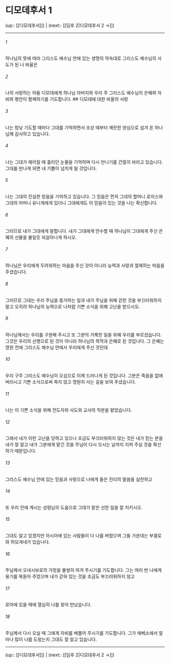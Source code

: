 # 디모데후서 1

(up:: [[디모데후서]]) | (next:: [[딤후 2|디모데후서 2 →]])

***




###### 1 

하나님의 뜻에 따라 그리스도 예수님 안에 있는 생명의 약속대로 그리스도 예수님의 사도가 된 나 바울은 



###### 2 

나의 사랑하는 아들 디모데에게 하나님 아버지와 우리 주 그리스도 예수님의 은혜와 자비와 평안이 함께하기를 기도합니다. ## 디모데에 대한 바울의 사랑 



###### 3 

나는 밤낮 기도할 때마다 그대를 기억하면서 조상 때부터 깨끗한 양심으로 섬겨 온 하나님께 감사하고 있습니다. 



###### 4 

나는 그대가 헤어질 때 흘리던 눈물을 기억하며 다시 만나기를 간절히 바라고 있습니다. 그대를 만나게 되면 내 기쁨이 넘치게 될 것입니다. 



###### 5 

나는 그대의 진실한 믿음을 기억하고 있습니다. 그 믿음은 먼저 그대의 할머니 로이스와 그대의 어머니 유니게에게 있더니 그대에게도 이 믿음이 있는 것을 나는 확신합니다. 



###### 6 

그러므로 내가 그대에게 말합니다. 내가 그대에게 안수할 때 하나님이 그대에게 주신 은혜의 선물을 불일듯 되살아나게 하시오. 



###### 7 

하나님은 우리에게 두려워하는 마음을 주신 것이 아니라 능력과 사랑과 절제하는 마음을 주셨습니다. 



###### 8 

그러므로 그대는 우리 주님을 증거하는 일과 내가 주님을 위해 갇힌 것을 부끄러워하지 말고 오히려 하나님의 능력으로 나처럼 기쁜 소식을 위해 고난을 받으시오. 



###### 9 

하나님께서는 우리를 구원해 주시고 또 그분의 거룩한 일을 위해 우리를 부르셨습니다. 그것은 우리의 선행으로 된 것이 아니라 하나님의 목적과 은혜로 된 것입니다. 그 은혜는 영원 전에 그리스도 예수님 안에서 우리에게 주신 것인데 



###### 10 

우리 구주 그리스도 예수님이 오심으로 이제 드러나게 된 것입니다. 그분은 죽음을 없애 버리시고 기쁜 소식으로써 죽지 않고 영원히 사는 길을 보여 주셨습니다. 



###### 11 

나는 이 기쁜 소식을 위해 전도자와 사도와 교사의 직분을 맡았습니다. 



###### 12 

그래서 내가 이런 고난을 당하고 있으나 조금도 부끄러워하지 않는 것은 내가 믿는 분을 내가 잘 알고 내가 그분에게 맡긴 것을 주님이 다시 오시는 날까지 지켜 주실 것을 확신하기 때문입니다. 



###### 13 

그리스도 예수님 안에 있는 믿음과 사랑으로 나에게 들은 진리의 말씀을 실천하고 



###### 14 

또 우리 안에 계시는 성령님의 도움으로 그대가 맡은 선한 일을 잘 지키시오. 



###### 15 

그대도 알고 있겠지만 아시아에 있는 사람들이 다 나를 버렸으며 그들 가운데는 부겔로와 허모게네가 있습니다. 



###### 16 

주님께서 오네시보로의 가정을 불쌍히 여겨 주시기를 기도합니다. 그는 여러 번 나에게 용기를 북돋아 주었으며 내가 갇혀 있는 것을 조금도 부끄러워하지 않고 



###### 17 

로마에 있을 때에 열심히 나를 찾아 만났습니다. 



###### 18 

주님께서 다시 오실 때 그에게 자비를 베풀어 주시기를 기도합니다. 그가 에베소에서 얼마나 많이 나를 도왔는지 그대도 잘 알고 있습니다.

***

(up:: [[디모데후서]]) | (next:: [[딤후 2|디모데후서 2 →]])
